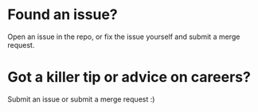# Found an issue?

Open an issue in the repo, or fix the issue yourself and submit a merge request.

# Got a killer tip or advice on careers?

Submit an issue or submit a merge request :)
